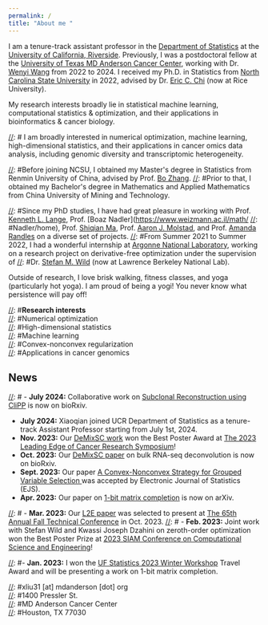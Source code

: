```yaml
---
permalink: /
title: "About me "
---
```


I am a tenure-track assistant professor in the [Department of Statistics](https://statistics.ucr.edu/) at the [University of California, Riverside](https://www.ucr.edu/). Previously, I was a postdoctoral fellow at the [University of Texas MD Anderson Cancer Center](https://www.mdanderson.org/), working with Dr. [Wenyi Wang](https://odin.mdacc.tmc.edu/~wwang7/) from 2022 to 2024. I received my Ph.D. in Statistics from [North Carolina State University](https://statistics.sciences.ncsu.edu/) in 2022, advised by Dr. [Eric C. Chi](http://www.ericchi.com/) (now at Rice University). 

My research interests broadly lie in statistical machine learning, computational statistics & optimization, and their applications in bioinformatics & cancer biology.

[//]: # I am broadly interested in numerical optimization, machine learning, high-dimensional statistics, and their applications in cancer omics data analysis, including genomic diversity and transcriptomic heterogeneity. 


[//]: #Before joining NCSU, I obtained my Master's degree in Statistics from Renmin University of China, advised by Prof. [Bo Zhang](http://stat.ruc.edu.cn/en/teacher_more.php?cid=89248&id=52). 
[//]: #Prior to that, I obtained my Bachelor's degree in Mathematics and Applied Mathematics from China University of Mining and Technology. 

[//]: #Since my PhD studies, I have had great pleasure in working with Prof. [Kenneth L. Lange](https://people.healthsciences.ucla.edu/institution/personnel?personnel_id=45702), Prof. [Boaz Nadler](https://www.weizmann.ac.il/math/
[//]: #Nadler/home), Prof. [Shiqian Ma](https://sqma.rice.edu/), Prof. [Aaron J. Molstad](https://ajmolstad.github.io/), and Prof. [Amanda Randles](https://randleslab.pratt.duke.edu/people/amanda-randles) on a diverse set of projects. 
[//]: #From Summer 2021 to Summer 2022, I had a wonderful internship at [Argonne National Laboratory](https://www.anl.gov/mcs/lans), working on a research project on derivative-free optimization under the supervision of 
[//]: #Dr. [Stefan M. Wild](https://wildsm.github.io/) (now at Lawrence Berkeley National Lab). 

Outside of research, I love brisk walking, fitness classes, and yoga (particularly hot yoga). I am proud of being a yogi! You never know what persistence will pay off!  

[//]: #**Research interests**\
[//]: #Numerical optimization\
[//]: #High-dimensional statistics\
[//]: #Machine learning\
[//]: #Convex-nonconvex regularization\
[//]: #Applications in cancer genomics

##  News
[//]: # - **July 2024:** Collaborative work on [Subclonal Reconstruction using CliPP](https://www.biorxiv.org/content/10.1101/2024.07.03.601939v1) is now on bioRxiv.
- **July 2024:**  Xiaoqian joined UCR Department of Statistics as a tenure-track Assistant Professor starting from July 1st, 2024. 
- **Nov. 2023:** Our [DeMixSC work](https://www.biorxiv.org/content/10.1101/2023.10.10.561733v1) won the Best Poster Award at [The 2023 Leading Edge of Cancer Research Symposium](https://www.mdanderson.org/research/research-resources/conferences-seminars/symposium-on-cancer-research.html)!
- **Oct. 2023:** Our [DeMixSC paper](https://www.biorxiv.org/content/10.1101/2023.10.10.561733v1) on bulk RNA-seq deconvolution is now on bioRxiv.
- **Sept. 2023:** Our paper [A Convex-Nonconvex Strategy for Grouped Variable Selection ](https://arxiv.org/abs/2111.15075) was accepted by Electronic Journal of Statistics (EJS).
- **Apr. 2023:** Our paper on [1-bit matrix completion](https://arxiv.org/abs/2304.13940) is now on arXiv.

[//]: # - **Mar. 2023:** Our [L2E paper](https://www.tandfonline.com/doi/full/10.1080/00401706.2022.2118172) was selected to present at [The 65th Annual Fall Technical Conference](https://falltechnicalconference.org/) in Oct. 2023.
[//]: # - **Feb. 2023:** Joint work with Stefan Wild and Kwassi Joseph Dzahini on zeroth-order optimization won the Best Poster Prize at [2023 SIAM Conference on Computational Science and Engineering](https://www.siam.org/conferences/cm/conference/cse23)!

[//]: #- **Jan. 2023:** I won the [UF Statistics 2023 Winter Workshop](https://informatics.research.ufl.edu/event/statistics-annual-winter-workshop-2023/) Travel Award and will be presenting a work on 1-bit matrix completion.

[//]: #**Contact**\
[//]: #xliu31 [at] mdanderson [dot] org\
[//]: #1400 Pressler St.\
[//]: #MD Anderson Cancer Center\
[//]: #Houston, TX 77030







